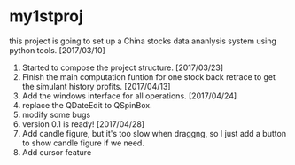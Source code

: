 # my1stproj
this project is going to set up a China stocks data ananlysis system using python tools.
[2017/03/10]
1. Started to compose the project structure.
[2017/03/23]
1. Finish the main computation funtion for one stock back retrace to get the simulant history profits.
[2017/04/13]
1. Add the windows interface for all operations.
[2017/04/24]
1. replace the QDateEdit to QSpinBox.
2. modify some bugs
3. version 0.1 is ready!
[2017/04/28]
1. Add candle figure, but it's too slow when draggng, so I just add a button to show candle figure if we need.
2. Add cursor feature


